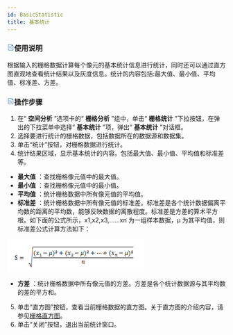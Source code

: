```yaml
---
id: BasicStatistic
title: 基本统计
---
```

### ![](../../../img/read.gif)使用说明

根据输入的栅格数据计算每个像元的基本统计信息进行统计，同时还可以通过直方图直观地查看统计结果以及灰度信息。统计的内容包括:最大值、最小值、平均值、标准差、方差。

### ![](../../../img/read.gif)操作步骤

1. 在“ **空间分析** ”选项卡的“ **栅格分析** ”组中，单击“ **栅格统计** ”下拉按钮，在弹出的下拉菜单中选择“ **基本统计** ”项，弹出“ **基本统计** ”对话框。 
2. 选择要进行统计的栅格数据，包括数据所在的数据源和数据集。
3. 单击“统计”按钮，对栅格数据进行统计。
4. 统计结果区域，显示基本统计的内容。包括最大值、最小值、平均值和标准差等。 
  * **最大值** ：查找栅格像元值中的最大值。
  * **最小值** ：查找栅格像元值中的最小值。
  * **平均值** ：统计栅格数据中所有像元值的平均值。
  * **标准差** ：统计栅格数据中所有像元值的标准差。标准差是各个统计数据偏离平均数的距离的平均数，能够反映数据的离散程度。标准差是方差的算术平方根。如下面的公式所示，x1,x2,x3,......xn 为一组样本数据，µ 为其平均值，则标准差公式计算方法如下：  

![](img/StandardDev.png)  

  * **方差** ：统计栅格数据中所有像元值的方差。方差是各个统计数据源与其平均数的差的平方和。
5. 单击“直方图”按钮，查看当前栅格数据的直方图。关于直方图的介绍内容，请参见[栅格直方图](../Histograms.htm)。
6. 单击“关闭”按钮，退出当前统计窗口。


